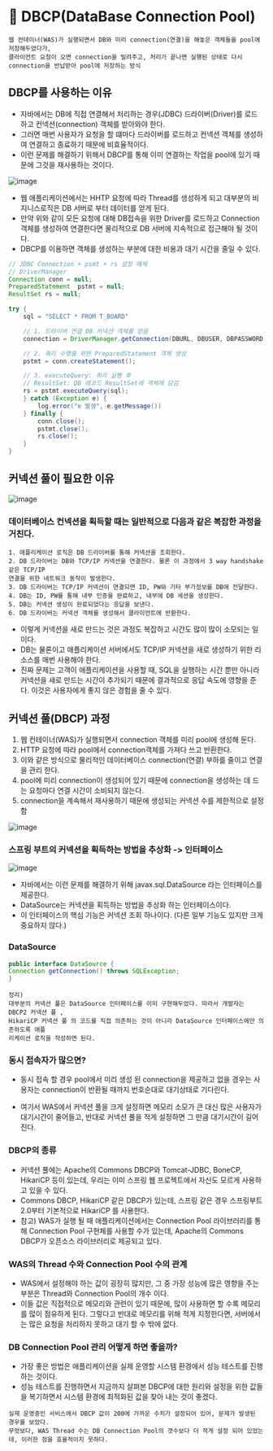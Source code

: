 # 🥕 DBCP(DataBase Connection Pool)
```
웹 컨테이너(WAS)가 실행되면서 DB와 미리 connection(연결)을 해놓은 객체들을 pool에 저장해두었다가,
클라이언트 요청이 오면 connection을 빌려주고, 처리가 끝나면 실행된 상태로 다시 connection을 반납받아 pool에 저장하는 방식
```
## DBCP를 사용하는 이유
- 자바에서는 DB에 직접 연결해서 처리하는 경우(JDBC) 드라이버(Driver)를 로드 하고 컨넥션(connection) 객체를 받아와야 한다.
- 그러면 매번 사용자가 요청을 할 떄마다 드라이버를 로드하고 컨넥션 객체를 생성하여 연결하고 종료하기 때문에 비효율적이다.
- 이런 문제를 해결하기 위해서 DBCP를 통해 이미 연결하는 작업을 pool에 있기 때문에 그것을 재사용하는 것이다.

![image](https://github.com/sengmin14/CS-Study/assets/140876841/4d790283-dc38-4098-b5f0-924c9d139ca8)

- 웹 애플리케이션에서는 HHTP 요청에 따라 Thread를 생성하게 되고 대부분의 비지니스로직은 DB 서버로 부터 데이터를 얻게 된다.
- 만약 위와 같이 모든 요청에 대해 DB접속을 위한 Driver를 로드하고 Connection 객체를 생성하여 연결한다면 물리적으로 DB 서버에 지속적으로 접근해야 될 것이다.
- DBCP를 이용하면 객체를 생성하는 부분에 대한 비용과 대기 시간을 줄일 수 있다.

``` java
// JDBC Connection + psmt + rs 설정 예제
// DriverManager
Connection conn = null;
PreparedStatement  pstmt = null;
ResultSet rs = null;

try {
    sql = "SELECT * FROM T_BOARD"

    // 1. 드라이버 연결 DB 커넥션 객체를 얻음
    connection = DriverManager.getConnection(DBURL, DBUSER, DBPASSWORD);

    // 2. 쿼리 수행을 위한 PreparedStatement 객체 생성
    pstmt = conn.createStatement();

    // 3. executeQuery: 쿼리 실행 후
    // ResultSet: DB 레코드 ResultSet에 객체에 담김
    rs = pstmt.executeQuery(sql);
    } catch (Exception e) {
    	log.error("e 발생", e.getMessage())
    } finally {
        conn.close();
        pstmt.close();
        rs.close();
    }
}
```

## 커넥션 풀이 필요한 이유
![image](https://github.com/sengmin14/CS-Study/assets/140876841/74e4201d-b4c0-4fb5-9247-f1c86fa7bd68)

### 데이터베이스 컨넥션을 획득할 때는 일반적으로 다음과 같은 복잡한 과정을 거친다.
```
1. 애플리케이션 로직은 DB 드라이버를 통해 커넥션을 조회한다.
2. DB 드라이버는 DB와 TCP/IP 커넥션을 연결한다. 물론 이 과정에서 3 way handshake 같은 TCP/IP
연결을 위한 네트워크 동작이 발생한다.
3. DB 드라이버는 TCP/IP 커넥션이 연결되면 ID, PW와 기타 부가정보를 DB에 전달한다.
4. DB는 ID, PW를 통해 내부 인증을 완료하고, 내부에 DB 세션을 생성한다.
5. DB는 커넥션 생성이 완료되었다는 응답을 보낸다.
6. DB 드라이버는 커넥션 객체를 생성해서 클라이언트에 반환한다.
```

- 이렇게 커넥션을 새로 만드는 것은 과정도 복잡하고 시간도 많이 많이 소모되는 일이다.
- DB는 물론이고 애플리케이션 서버에서도 TCP/IP 커넥션을 새로 생성하기 위한 리소스를 매번 사용해야 한다.
- 진짜 문제는 고객이 애플리케이션을 사용할 때, SQL을 실행하는 시간 뿐만 아니라 커넥션을 새로 만드는 시간이 추가되기 때문에 결과적으로 응답 속도에 영향을 준다. 이것은 사용자에게 좋지 않은 경험을 줄 수 있다.

## 커넥션 풀(DBCP) 과정
1) 웹 컨테이너(WAS)가 실행되면서 connection 객체를 미리 pool에 생성해 둔다.
2) HTTP 요청에 따라 pool에서 connection객체를 가져다 쓰고 반환한다.
3) 이와 같은 방식으로 물리적인 데이터베이스 connection(연결) 부하를 줄이고 연결을 관리 한다.
4) pool에 미리 connection이 생성되어 있기 때문에 connection을 생성하는 데 드는 요청마다 연결 시간이 소비되지 않는다.
5) connection을 계속해서 재사용하기 때문에 생성되는 커넥션 수를 제한적으로 설정함

![image](https://github.com/sengmin14/CS-Study/assets/140876841/0799bd3f-3fd9-4ca1-bd75-c798b278ffa3)

### 스프링 부트의 커넥션을 획득하는 방법을 추상화 -> 인터페이스
![image](https://github.com/sengmin14/CS-Study/assets/140876841/cf86b84f-dde1-436a-9cc2-3dbec61ff658)

- 자바에서는 이런 문제를 해결하기 위해 javax.sql.DataSource 라는 인터페이스를 제공한다.
- DataSource는 커넥션을 획득하는 방법을 추상화 하는 인터페이스이다.
- 이 인터페이스의 핵심 기능은 커넥션 조회 하나이다. (다른 일부 기능도 있지만 크게 중요하지 않다.)

### DataSource
``` java
public interface DataSource {
Connection getConnection() throws SQLException;
}
```

```
정리)
대부분의 커넥션 풀은 DataSource 인터페이스를 이미 구현해두었다. 따라서 개발자는 DBCP2 커넥션 풀 ,
HikariCP 커넥션 풀 의 코드를 직접 의존하는 것이 아니라 DataSource 인터페이스에만 의존하도록 애플
리케이션 로직을 작성하면 된다.
```

### 동시 접속자가 많으면?
- 동시 접속 할 경우 pool에서 미리 생성 된 connection을 제공하고 없을 경우는 사용자는 connection이 반환될 때까지 번호순대로 대기상태로 기다린다.

- 여기서 WAS에서 커넥션 풀을 크게 설정하면 메모리 소모가 큰 대신 많은 사용자가 대기시간이 줄어들고, 반대로 커넥션 풀을 적게 설정하면 그 만큼 대기시간이 길어진다.


### DBCP의 종류
- 커넥션 풀에는 Apache의 Commons DBCP와 Tomcat-JDBC, BoneCP, HikariCP 등이 있는데, 우리는 이미 스프링 웹 프로젝트에서 자신도 모르게 사용하고 있을 수 있다.
- Commons DBCP, HikariCP 같은 DBCP가 있는데, 스프링 같은 경우 스프링부트2.0부터 기본적으로 HikariCP 를 사용한다.
- 참고) WAS가 실행 될 때 애플리케이션에서는 Connection Pool 라이브러리를 통해 Connection Pool 구현체를 사용할 수가 있는데, Apache의 Commons DBCP가 오픈소스 라이브러리로 제공되고 있다.

### WAS의 Thread 수와 Connection Pool 수의 관계
- WAS에서 설정해야 하는 값이 굉장히 많지만, 그 중 가장 성능에 많은 영향을 주는 부분은 Thread와 Connection Pool의 개수 이다.
- 이들 값은 직접적으로 메모리와 관련이 있기 때문에, 많이 사용하면 할 수록 메모리를 많이 점유하게 된다. 그렇다고 반대로 메모리를 위해 적게 지정한다면, 서버에서는 많은 요청을 처리하지 못하고 대기 할 수 밖에 없다.

### DB Connection Pool 관리 어떻게 하면 좋을까?
- 가장 좋은 방법은 애플리케이션을 실제 운영할 시스템 환경에서 성능 테스트를 진행하는 것이다.
- 성능 테스트를 진행하면서 지금까지 살펴본 DBCP에 대한 원리와 설정을 위한 값들을 복기하면서 시스템 환경에 최적화된 값을 찾아 내는 것이 좋겠다.

```
실제 운영중인 서비스에서 DBCP 값이 200에 가까운 수치가 설정되어 있어, 문제가 발생된 경우를 보았다.
무엇보다, WAS Thread 수는 DB Connection Pool의 갯수보다 더 적게 설정 되어 있었는데, 이러한 점을 효율적이지 못하다.
```

